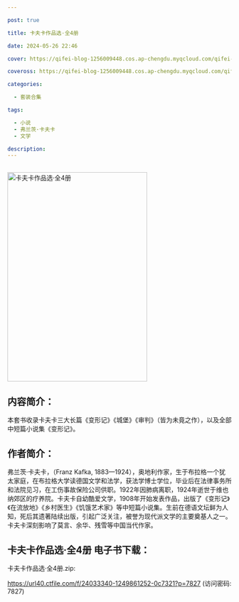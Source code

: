 ```yaml
---

post: true

title: 卡夫卡作品选·全4册

date: 2024-05-26 22:46

cover: https://qifei-blog-1256009448.cos.ap-chengdu.myqcloud.com/qifei-blog/6639c9090ea9cb14032a3633.jpg

coveross: https://qifei-blog-1256009448.cos.ap-chengdu.myqcloud.com/qifei-blog/6639c9090ea9cb14032a3633.jpg

categories:

  - 套装合集

tags:

  - 小说
  - 弗兰茨·卡夫卡
  - 文学

description:
---
```


## 
<img alt="卡夫卡作品选·全4册 " class="aligncenter loading" data-was-processed="true" decoding="async" fetchpriority="high" height="471" src="https://qifei-blog-1256009448.cos.ap-chengdu.myqcloud.com/qifei-blog/6639c9090ea9cb14032a3633.jpg" style="cursor: zoom-in;" width="314"/>

## 内容简介：

本套书收录卡夫卡三大长篇《变形记》《城堡》《审判》（皆为未竟之作），以及全部中短篇小说集《变形记》。

## 作者简介：

弗兰茨·卡夫卡，（Franz Kafka, 1883—1924），奥地利作家，生于布拉格一个犹太家庭，在布拉格大学读德国文学和法学，获法学博士学位，毕业后在法律事务所和法院见习，在工伤事故保险公司供职。1922年因肺病离职，1924年逝世于维也纳郊区的疗养院。卡夫卡自幼酷爱文学，1908年开始发表作品，出版了《变形记》《在流放地》《乡村医生》《饥饿艺术家》等中短篇小说集。生前在德语文坛鲜为人知，死后其遗著陆续出版，引起广泛关注，被誉为现代派文学的主要奠基人之一。卡夫卡深刻影响了莫言、余华、残雪等中国当代作家。

## 卡夫卡作品选·全4册 电子书下载：
卡夫卡作品选·全4册.zip: 

https://url40.ctfile.com/f/24033340-1249861252-0c7321?p=7827 (访问密码: 7827)
